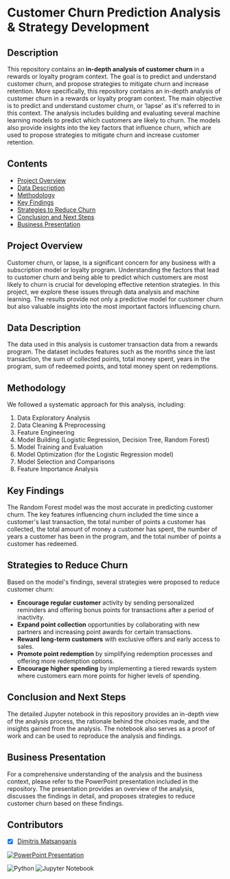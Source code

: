 # Customer Churn Prediction Analysis & Strategy Development

## Description
This repository contains an **in-depth analysis of customer churn** in a rewards or loyalty program context. The goal is to predict and understand customer churn, and propose strategies to mitigate churn and increase retention. More specifically, this repository contains an in-depth analysis of customer churn in a rewards or loyalty program context. The main objective is to predict and understand customer churn, or 'lapse' as it's referred to in this context. The analysis includes building and evaluating several machine learning models to predict which customers are likely to churn. The models also provide insights into the key factors that influence churn, which are used to propose strategies to mitigate churn and increase customer retention.

## Contents
- [Project Overview](#project-overview)
- [Data Description](#data-description)
- [Methodology](#methodology)
- [Key Findings](#key-findings)
- [Strategies to Reduce Churn](#strategies-to-reduce-churn)
- [Conclusion and Next Steps](#conclusion-and-next-steps)
- [Business Presentation](#business-presentation)

## Project Overview
Customer churn, or lapse, is a significant concern for any business with a subscription model or loyalty program. Understanding the factors that lead to customer churn and being able to predict which customers are most likely to churn is crucial for developing effective retention strategies. In this project, we explore these issues through data analysis and machine learning. The results provide not only a predictive model for customer churn but also valuable insights into the most important factors influencing churn.

## Data Description
The data used in this analysis is customer transaction data from a rewards program. The dataset includes features such as the months since the last transaction, the sum of collected points, total money spent, years in the program, sum of redeemed points, and total money spent on redemptions.

## Methodology
We followed a systematic approach for this analysis, including:
1. Data Exploratory Analysis
2. Data Cleaning & Preprocessing
3. Feature Engineering
4. Model Building (Logistic Regression, Decision Tree, Random Forest)
5. Model Training and Evaluation
6. Model Optimization (for the Logistic Regression model)
7. Model Selection and Comparisons
8. Feature Importance Analysis

## Key Findings
The Random Forest model was the most accurate in predicting customer churn. The key features influencing churn included the time since a customer's last transaction, the total number of points a customer has collected, the total amount of money a customer has spent, the number of years a customer has been in the program, and the total number of points a customer has redeemed.

## Strategies to Reduce Churn
Based on the model's findings, several strategies were proposed to reduce customer churn:
- **Encourage regular customer** activity by sending personalized reminders and offering bonus points for transactions after a period of inactivity.
- **Expand point collection** opportunities by collaborating with new partners and increasing point awards for certain transactions.
- **Reward long-term customers** with exclusive offers and early access to sales.
- **Promote point redemption** by simplifying redemption processes and offering more redemption options.
- **Encourage higher spending** by implementing a tiered rewards system where customers earn more points for higher levels of spending.

## Conclusion and Next Steps
The detailed Jupyter notebook in this repository provides an in-depth view of the analysis process, the rationale behind the choices made, and the insights gained from the analysis. The notebook also serves as a proof of work and can be used to reproduce the analysis and findings.

## Business Presentation
For a comprehensive understanding of the analysis and the business context, please refer to the PowerPoint presentation included in the repository. The presentation provides an overview of the analysis, discusses the findings in detail, and proposes strategies to reduce customer churn based on these findings.

## Contributors

- [x] [Dimitris Matsanganis](https://github.com/dmatsanganis)



[![PowerPoint Presentation](https://img.shields.io/badge/PowerPoint-Presentation-brightgreen)](LINK_TO_YOUR_PPTX)


![Python](https://img.shields.io/badge/python-3670A0?style=for-the-badge&logo=python&logoColor=ffdd54)
![Jupyter Notebook](https://img.shields.io/badge/jupyter-%23FA0F00.svg?style=for-the-badge&logo=jupyter&logoColor=white)
